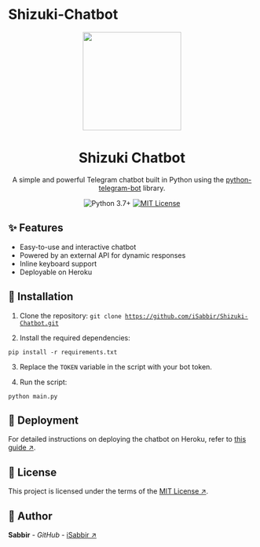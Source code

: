 # Shizuki-Chatbot

<p align="center">
  <img src="https://i.imgur.com/8QZ9bB9.png" width="200">
</p>

<h1 align="center">Shizuki Chatbot</h1>

<p align="center">
  A simple and powerful Telegram chatbot built in Python using the <a href="https://github.com/python-telegram-bot/python-telegram-bot">python-telegram-bot</a> library.
</p>

<p align="center">
  <img src="https://img.shields.io/badge/python-3.7%2B-blue?style=for-the-badge&logo=python" alt="Python 3.7+">
  <a href="https://github.com/iSabbir/Shizuki-Chatbot/blob/main/LICENSE">
    <img src="https://img.shields.io/github/license/iSabbir/Shizuki-Chatbot?style=for-the-badge" alt="MIT License">
  </a>
</p>


## :sparkles: Features

* Easy-to-use and interactive chatbot
* Powered by an external API for dynamic responses
* Inline keyboard support
* Deployable on Heroku

## :wrench: Installation

1. Clone the repository:
<code>git clone https://github.com/iSabbir/Shizuki-Chatbot.git</code>


2. Install the required dependencies:

<code>pip install -r requirements.txt</code>

3. Replace the `TOKEN` variable in the script with your bot token.

4. Run the script:
```
python main.py
````

## :rocket: Deployment

For detailed instructions on deploying the chatbot on Heroku, refer to [this guide ↗](https://github.com/iSabbir/Shizuki-Chatbot/issues/1).

## :page_with_curl: License

This project is licensed under the terms of the [MIT License ↗](https://github.com/iSabbir/Shizuki-Chatbot/blob/main/LICENSE).

## :bust_in_silhouette: Author

**Sabbir** - *GitHub* - [iSabbir ↗](https://github.com/iSabbir)
```

